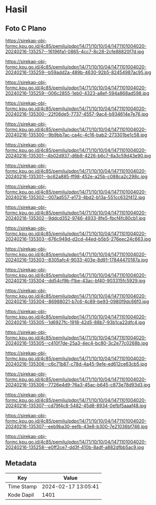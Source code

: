 # Hasil

## Foto C Plano

https://sirekap-obj-formc.kpu.go.id/4c85/pemilu/pdpr/14/71/10/10/04/1471101004020-20240216-135257--16196fa1-0865-4cc7-8c28-2cfe88820f7d.jpg

https://sirekap-obj-formc.kpu.go.id/4c85/pemilu/pdpr/14/71/10/10/04/1471101004020-20240216-135259--b59add2a-489b-4630-92b5-82454987ac95.jpg

https://sirekap-obj-formc.kpu.go.id/4c85/pemilu/pdpr/14/71/10/10/04/1471101004020-20240216-135259--006c2855-1eb0-4323-a8ef-594a868ad598.jpg

https://sirekap-obj-formc.kpu.go.id/4c85/pemilu/pdpr/14/71/10/10/04/1471101004020-20240216-135300--22f06de5-7737-4557-9ac4-b934614e7e76.jpg

https://sirekap-obj-formc.kpu.go.id/4c85/pemilu/pdpr/14/71/10/10/04/1471101004020-20240216-135300--9b9bb7ac-ca4c-4c16-bab2-273301be1c58.jpg

https://sirekap-obj-formc.kpu.go.id/4c85/pemilu/pdpr/14/71/10/10/04/1471101004020-20240216-135301--4b02d937-d6b8-4226-b6c7-6a3c59d43e90.jpg

https://sirekap-obj-formc.kpu.go.id/4c85/pemilu/pdpr/14/71/10/10/04/1471101004020-20240216-135301--bc62a885-ff98-452e-a25b-c088ca2c298c.jpg

https://sirekap-obj-formc.kpu.go.id/4c85/pemilu/pdpr/14/71/10/10/04/1471101004020-20240216-135302--007ad557-e173-4bd2-b13a-551cc632f412.jpg

https://sirekap-obj-formc.kpu.go.id/4c85/pemilu/pdpr/14/71/10/10/04/1471101004020-20240216-135302--9ddcd352-9746-4933-8fe5-fbcf4fc80cb1.jpg

https://sirekap-obj-formc.kpu.go.id/4c85/pemilu/pdpr/14/71/10/10/04/1471101004020-20240216-135303--676c949d-d2cd-44ed-b5b5-276eec24c663.jpg

https://sirekap-obj-formc.kpu.go.id/4c85/pemilu/pdpr/14/71/10/10/04/1471101004020-20240216-135303--8305afc4-9033-403e-8d91-17844470187a.jpg

https://sirekap-obj-formc.kpu.go.id/4c85/pemilu/pdpr/14/71/10/10/04/1471101004020-20240216-135304--dd54cf9b-f1be-43ac-bf40-903315fc5929.jpg

https://sirekap-obj-formc.kpu.go.id/4c85/pemilu/pdpr/14/71/10/10/04/1471101004020-20240216-135304--86988021-b7c6-4c89-be93-0980f9dc66f0.jpg

https://sirekap-obj-formc.kpu.go.id/4c85/pemilu/pdpr/14/71/10/10/04/1471101004020-20240216-135305--1d6927fc-1918-42d5-88b7-93b1ca22dfc4.jpg

https://sirekap-obj-formc.kpu.go.id/4c85/pemilu/pdpr/14/71/10/10/04/1471101004020-20240216-135305--c410f7de-25a3-4ec4-bc80-3c2e77c0268b.jpg

https://sirekap-obj-formc.kpu.go.id/4c85/pemilu/pdpr/14/71/10/10/04/1471101004020-20240216-135306--c6c71b87-c78d-4a45-9efe-ed612ce63cb5.jpg

https://sirekap-obj-formc.kpu.go.id/4c85/pemilu/pdpr/14/71/10/10/04/1471101004020-20240216-135306--7726e4d9-76a3-45ac-b645-c873e78d93d3.jpg

https://sirekap-obj-formc.kpu.go.id/4c85/pemilu/pdpr/14/71/10/10/04/1471101004020-20240216-135307--cd79f4c8-5482-45d8-8934-0efbf5aaaf48.jpg

https://sirekap-obj-formc.kpu.go.id/4c85/pemilu/pdpr/14/71/10/10/04/1471101004020-20240216-135307--eeb9ba30-eefb-43e8-b300-7e21036bf746.jpg

https://sirekap-obj-formc.kpu.go.id/4c85/pemilu/pdpr/14/71/10/10/04/1471101004020-20240216-135258--e0ff2ce7-dd3f-410b-8adf-a882dfbb5ac9.jpg


## Metadata

| Key        | Value               |
| ---------- | ------------------- |
| Time Stamp | 2024-02-17 13:05:41 |
| Kode Dapil | 1401                |



